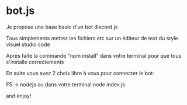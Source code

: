# bot.js
Je propose une base basic d'un bot discord.js

Tous simplements mettez les fichiers etc sur un éditeur de text du style visuel studio code

Après faite la commande "npm install" dans votre terminal pour que tous s'installe correctements

En suite vous avez 2 choix libre à vous pour connecter le bot:

F5 -> nodejs
ou dans votre terminal
node index.js

and enjoy!
